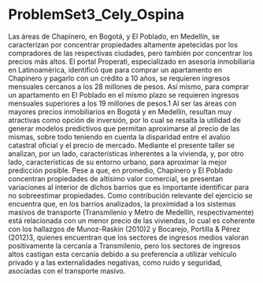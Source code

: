 # ProblemSet3_Cely_Ospina

Las áreas de Chapinero, en Bogotá, y El Poblado, en Medellín, se caracterizan por concentrar propiedades altamente apetecidas por los compradores de las respectivas ciudades, pero también por concentrar los precios más altos. El portal Properati, especializado en asesoría inmobiliaria en Latinoamérica, identificó que para comprar un apartamento en Chapinero y pagarlo con un crédito a 10 años, se requieren ingresos mensuales cercanos a los 28 millones de pesos. Así mismo, para comprar un apartamento en El Poblado en el mismo plazo se requieren ingresos mensuales superiores a los 19 millones de pesos.1 Al ser las áreas con mayores precios inmobiliarios en Bogotá y en Medellín, resultan muy atractivas como opción de inversión, por lo cual se resalta la utilidad de generar modelos predictivos que permitan aproximarse al precio de las mismas, sobre todo teniendo en cuenta la disparidad entre el avalúo catastral oficial y el precio de mercado. Mediante el presente taller se analizan, por un lado, características inherentes a la vivienda, y, por otro lado, características de su entorno urbano, para aproximar la mejor predicción posible. Pese a que, en promedio, Chapinero y El Poblado concentran propiedades de altísimo valor comercial, se presentan variaciones al interior de dichos barrios que es importante identificar para no sobreestimar propiedades. Como contribución relevante del ejercicio se encuentra que, en los barrios analizados, la proximidad a los sistemas masivos de transporte (Transmilenio y Metro de Medellín, respectivamente) está relacionada con un menor precio de las viviendas, lo cual es coherente con los hallazgos de Munoz-Raskin (2010)2 y Bocarejo, Portilla & Pérez (2012)3, quienes encuentran que los sectores de ingresos medios valoran positivamente la cercanía a Transmilenio, pero los sectores de ingresos altos castigan esta cercanía debido a su preferencia a utilizar vehículo privado y a las externalidades negativas, como ruido y seguridad, asociadas con el transporte masivo. 
